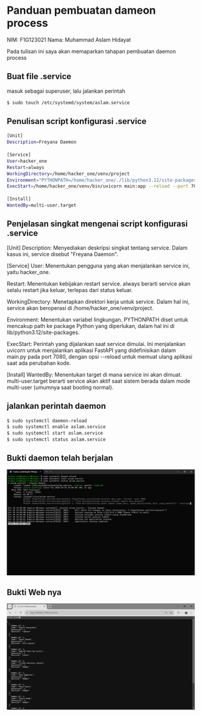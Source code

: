 # Panduan pembuatan dameon process
NIM: F1G123021
Nama: Muhammad Aslam Hidayat

Pada tulisan ini saya akan memaparkan tahapan pembuatan daemon process

## Buat file .service
masuk sebagai superuser, lalu jalankan perintah
```bash
$ sudo touch /etc/systemd/system/aslam.service
```

## Penulisan script konfigurasi .service
```bash
[Unit]
Description=Freyana Daemon

[Service]
User=hacker_one
Restart=always
WorkingDirectory=/home/hacker_one/venv/project
Environment="PYTHONPATH=/home/hacker_one/./lib/python3.12/site-packages"
ExecStart=/home/hacker_one/venv/bin/uvicorn main:app --reload --port 7080

[Install]
WantedBy=multi-user.target
```

## Penjelasan singkat mengenai  script konfigurasi .service
[Unit]
Description: Menyediakan deskripsi singkat tentang service. Dalam kasus ini, service disebut "Freyana Daemon".

[Service]
User: Menentukan pengguna yang akan menjalankan service ini, yaitu hacker_one.

Restart: Menentukan kebijakan restart service. always berarti service akan selalu restart jika keluar, terlepas dari status keluar.

WorkingDirectory: Menetapkan direktori kerja untuk service. Dalam hal ini, service akan beroperasi di /home/hacker_one/venv/project.

Environment: Menentukan variabel lingkungan. PYTHONPATH diset untuk mencakup path ke package Python yang diperlukan, dalam hal ini di lib/python3.12/site-packages.

ExecStart: Perintah yang dijalankan saat service dimulai. Ini menjalankan uvicorn untuk menjalankan aplikasi FastAPI yang didefinisikan dalam main.py pada port 7080, dengan opsi --reload untuk memuat ulang aplikasi saat ada perubahan kode.

[Install]
WantedBy: Menentukan target di mana service ini akan dimuat. multi-user.target berarti service akan aktif saat sistem berada dalam mode multi-user (umumnya saat booting normal).



## jalankan perintah daemon
```bash
$ sudo systemctl daemon-reload 
$ sudo systemctl enable aslam.service 
$ sudo systemctl start aslam.service
$ sudo systemctl status aslam.service
```

## Bukti daemon telah berjalan
![Bukti daemon](Bukti_gambar/proof-aslam.png)

## Bukti Web nya
![Bukti web](Bukti_gambar/proof-web-aslam.png)
